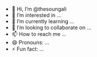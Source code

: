 - 👋 Hi, I’m @thesoungali
- 👀 I’m interested in ...
- 🌱 I’m currently learning ...
- 💞️ I’m looking to collaborate on ...
- 📫 How to reach me ...
- 😄 Pronouns: ...
- ⚡ Fun fact: ...

<!---
thesoungali/thesoungali is a ✨ special ✨ repository because its `README.md` (this file) appears on your GitHub profile.
You can click the Preview link to take a look at your changes.
--->

